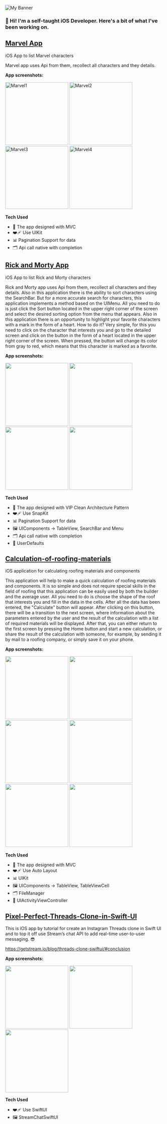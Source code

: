 
![My Banner](https://github.com/Andruxa7/iOS-Developer-Portfolio/blob/main/Portfolio_2.png)         
 
### 👋 Hi! I'm a self-taught iOS Developer. Here's a bit of what I've been working on.

## [Marvel App](https://github.com/Andruxa7/MarvelApp)
iOS App to list Marvel characters

Marvel app uses Api from them, recollect all characters and they details.

**App screenshots:**

<p align="left">
<img src="https://github.com/Andruxa7/MarvelApp/blob/main/marvel1.png" alt="Marvel1" width="200"/>
<img src="https://github.com/Andruxa7/MarvelApp/blob/main/marvel3.png" alt="Marvel2" width="200"/>
<img src="https://github.com/Andruxa7/MarvelApp/blob/main/marvel2.png" alt="Marvel3" width="200"/>
<img src="https://github.com/Andruxa7/MarvelApp/blob/main/marvel4.png" alt="Marvel4" width="200"/>
</p>

**Tech Used**
- 🎨 The app designed with MVC
- ❤️‍🩹 Use UIKit
- 📊 Pagination Support for data
- 🗂️ Api call native with completion

## [Rick and Morty App](https://github.com/Andruxa7/RickAndMortyApp)
iOS App to list Rick and Morty characters

Rick and Morty app uses Api from them, recollect all characters and they details.
Also in this application there is the ability to sort characters using the SearchBar.
But for a more accurate search for characters, this application implements a method based on the UIMenu. All you need to do is just click the Sort button located in the upper right corner of the screen and select the desired sorting option from the menu that appears.
Also in this application there is an opportunity to highlight your favorite characters with a mark in the form of a heart. How to do it? Very simple, for this you need to click on the character that interests you and go to the detailed screen and click on the button in the form of a heart located in the upper right corner of the screen. When pressed, the button will change its color from gray to red, which means that this character is marked as a favorite.

**App screenshots:**

<p align="left">
<img src="https://github.com/Andruxa7/RickAndMortyApp/blob/main/RickAndMorty_1.png" width="200"/>
<img src="https://github.com/Andruxa7/RickAndMortyApp/blob/main/RickAndMorty_2.png" width="200">
<img src="https://github.com/Andruxa7/RickAndMortyApp/blob/main/RickAndMorty_3.png" width="200"/>
<img src="https://github.com/Andruxa7/RickAndMortyApp/blob/main/RickAndMorty_4.png" width="200"/>
</p>

**Tech Used**
- 🎨 The app designed with VIP Clean Architecture Pattern
- ❤️‍🩹 Use SnapKit
- 📊 Pagination Support for data
- 🖼 UIComponents -> TableView, SearchBar and Menu
- 🗂️ Api call native with completion
- 💾 UserDefaults

## [Calculation-of-roofing-materials](https://github.com/Andruxa7/Calculation-of-roofing-materials)
iOS application for calculating roofing materials and components

This application will help to make a quick calculation of roofing materials and components. It is so simple and does not require special skills in the field of roofing that this application can be easily used by both the builder and the average user. All you need to do is choose the shape of the roof that interests you and fill in the data in the cells. After all the data has been entered, the "Calculate" button will appear. After clicking on this button, there will be a transition to the next screen, where information about the parameters entered by the user and the result of the calculation with a list of required materials will be displayed.
After that, you can either return to the first screen by pressing the Home button and start a new calculation, or share the result of the calculation with someone, for example, by sending it by mail to a roofing company, or simply save it on your phone.

**App screenshots:**

<p align="left">
<img src="https://github.com/Andruxa7/Calculation-of-roofing-materials/blob/main/images/Roof_1.png" width="200"/>
<img src="https://github.com/Andruxa7/Calculation-of-roofing-materials/blob/main/images/Roof_2.png" width="200">
<img src="https://github.com/Andruxa7/Calculation-of-roofing-materials/blob/main/images/Roof_3.png" width="200"/>
<img src="https://github.com/Andruxa7/Calculation-of-roofing-materials/blob/main/images/Roof_4.png" width="200"/>
<img src="https://github.com/Andruxa7/Calculation-of-roofing-materials/blob/main/images/Roof_5.png" width="200"/>
<img src="https://github.com/Andruxa7/Calculation-of-roofing-materials/blob/main/images/Roof_6.png" width="200"/>
</p>

**Tech Used**
- 🎨 The app designed with MVC
- ❤️‍🩹 Use Auto Layout
- 📊 UIKit
- 🖼 UIComponents -> TableView, TableViewCell
- 🗂️ FileManager
- 💾 UIActivityViewController

## [Pixel-Perfect-Threads-Clone-in-Swift-UI](https://github.com/Andruxa7/Pixel-Perfect-Threads-Clone-in-Swift-UI)
This is iOS app by tutorial for create an Instagram Threads clone in Swift UI and to top it off use Stream’s chat API to add real-time user-to-user messaging. 😎

https://getstream.io/blog/threads-clone-swiftui/#conclusion

**App screenshots:**

<p align="left">
<img src="https://github.com/Andruxa7/Pixel-Perfect-Threads-Clone-in-Swift-UI/blob/main/1.png" width="200"/>
<img src="https://github.com/Andruxa7/Pixel-Perfect-Threads-Clone-in-Swift-UI/blob/main/2.png" width="200">
<img src="https://github.com/Andruxa7/Pixel-Perfect-Threads-Clone-in-Swift-UI/blob/main/3.png" width="200"/>
</p>

**Tech Used**
- ❤️‍🩹 Use SwiftUI
- 🖼 StreamChatSwiftUI
